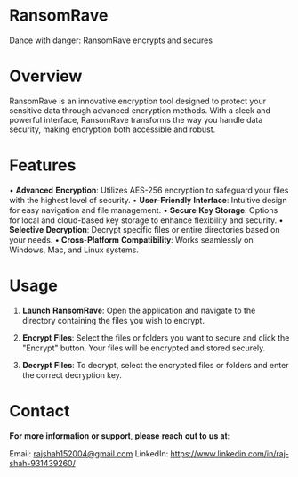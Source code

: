# RansomRave
Dance with danger: RansomRave encrypts and secures

# Overview
RansomRave is an innovative encryption tool designed to protect your sensitive data through advanced encryption methods. With a sleek and powerful interface, RansomRave transforms the way you handle data security, making encryption both accessible and robust.

# Features
• 𝐀𝐝𝐯𝐚𝐧𝐜𝐞𝐝 𝐄𝐧𝐜𝐫𝐲𝐩𝐭𝐢𝐨𝐧: Utilizes AES-256 encryption to safeguard your files with the highest level of security.
• 𝐔𝐬𝐞𝐫-𝐅𝐫𝐢𝐞𝐧𝐝𝐥𝐲 𝐈𝐧𝐭𝐞𝐫𝐟𝐚𝐜𝐞: Intuitive design for easy navigation and file management.
• 𝐒𝐞𝐜𝐮𝐫𝐞 𝐊𝐞𝐲 𝐒𝐭𝐨𝐫𝐚𝐠𝐞: Options for local and cloud-based key storage to enhance flexibility and security.
• 𝐒𝐞𝐥𝐞𝐜𝐭𝐢𝐯𝐞 𝐃𝐞𝐜𝐫𝐲𝐩𝐭𝐢𝐨𝐧: Decrypt specific files or entire directories based on your needs.
• 𝐂𝐫𝐨𝐬𝐬-𝐏𝐥𝐚𝐭𝐟𝐨𝐫𝐦 𝐂𝐨𝐦𝐩𝐚𝐭𝐢𝐛𝐢𝐥𝐢𝐭𝐲: Works seamlessly on Windows, Mac, and Linux systems.

# Usage
1. 𝐋𝐚𝐮𝐧𝐜𝐡 𝐑𝐚𝐧𝐬𝐨𝐦𝐑𝐚𝐯𝐞: Open the application and navigate to the directory containing the files you wish to encrypt.

2. 𝐄𝐧𝐜𝐫𝐲𝐩𝐭 𝐅𝐢𝐥𝐞𝐬: Select the files or folders you want to secure and click the "Encrypt" button. Your files will be encrypted and stored securely.

3. 𝐃𝐞𝐜𝐫𝐲𝐩𝐭 𝐅𝐢𝐥𝐞𝐬: To decrypt, select the encrypted files or folders and enter the correct decryption key.

# Contact
𝐅𝐨𝐫 𝐦𝐨𝐫𝐞 𝐢𝐧𝐟𝐨𝐫𝐦𝐚𝐭𝐢𝐨𝐧 𝐨𝐫 𝐬𝐮𝐩𝐩𝐨𝐫𝐭, 𝐩𝐥𝐞𝐚𝐬𝐞 𝐫𝐞𝐚𝐜𝐡 𝐨𝐮𝐭 𝐭𝐨 𝐮𝐬 𝐚𝐭:

Email: rajshah152004@gmail.com
LinkedIn: https://www.linkedin.com/in/raj-shah-931439260/
